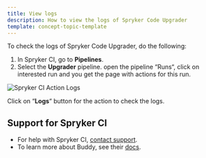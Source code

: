 ```yaml
---
title: View logs
description: How to view the logs of Spryker Code Upgrader
template: concept-topic-template
---
```


To check the logs of Spryker Code Upgrader, do the following:

1. In Spryker CI, go to **Pipelines**.
2. Select the **Upgrader** pipeline.  open the pipeline “Runs“, click on interested run and you get the page with actions for this run.

![Spryker CI Action Logs](https://spryker.s3.eu-central-1.amazonaws.com/docs/paas%2B/dev/advanced-configurations/viewing-logs.md/actions_logs.png)

Click on “<strong>Logs</strong>“ button for the action to check the logs.

## Support for Spryker CI

* For help with Spryker CI, [contact support](https://spryker.force.com/support/s/).
* To learn more about Buddy, see their [docs](https://buddy.works/docs).
